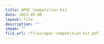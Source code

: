 ```yaml
---
title: APOC Competition Kit
date: 2023-05-08
layout: file
description: ""
image: ""
file_url: /files/apoc competition kit.pdf
---
```


